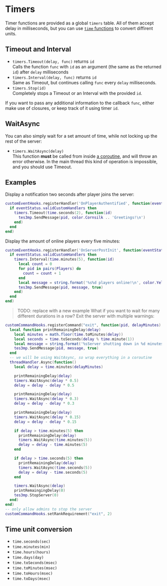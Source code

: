 # Timers

Timer functions are provided as a global `timers` table. All of them accept delay in milliseconds, but you can use [`time` functions](#time-unit-conversions) to convert diffirent units.

## Timeout and Interval

* `timers.Timeout(delay, func)` returns `id`  
  Calls the function `func` with `id` as an argument (the same as the returned `id`) after `delay` milliseconds
* `timers.Interval(delay, func)` returns `id`  
  Same as Timeout, but continues calling `func` every `delay` milliseconds.
* `timers.Stop(id)`  
  Completely stops a Timeout or an Interval with the provided `id`.

If you want to pass any additional information to the callback `func`, either make use of closures, or keep track of it using timer `id`.

## WaitAsync

You can also simply wait for a set amount of time, while not locking up the rest of the server:  
* `timers.WaitAsync(delay)`  
This function **must** be called from inside [a coroutine](Asynchronicity.md), and will throw an error otherwise. In the main thread this kind of operation is impossible, and you should use Timeout.

## Examples

Display a notification two seconds after player joins the server:
```Lua
customEventHooks.registerHandler('OnPlayerAuthentified', function(eventStatus, pid)
  if eventStatus.validCustomHandlers then
    timers.Timeout(time.seconds(2), function(id)
      tes3mp.SendMessage(pid, color.Cornsilk .. 'Greetings!\n')
    end)
  end
end)
```

Display the amount of online players every five minutes:
```Lua
customEventHooks.registerHandler('OnServerPostInit', function(eventStatus)
  if eventStatus.validCustomHandlers then
    timers.Interval(time.minutes(5), function(id)
      local count = 0
      for pid in pairs(Players) do
        count = count + 1
      end
      local message = string.format('%s%d players online!\n', color.Yellow, count)
      tes3mp.SendMessage(pid, message, true)
    end)
  end
end)
```

>TODO: replace with a new example
What if you want to wait for many different durations in a row?
Exit the server with multiple warnings:
```Lua
customCommandHooks.registerCommand("exit", function(pid, delayMinutes)
  local function printRemainingDelay(delay)
    local minutes = math.floor(time.toMinutes(delay))
    local seconds = time.toSeconds(delay % time.minute(1))
    local message = string.format('%sServer shutting down in %d minutes %d seconds!\n', color.DarkRed, minutes, seconds)
    tes3mp.SendMessage(pid, message, true)
  end
  -- we will be using WaitAsync, so wrap everything in a coroutine
  threadHandler.Async(function()
    local delay = time.minutes(delayMinutes)

    printRemainingDelay(delay)
    timers.WaitAsync(delay * 0.5)
    delay = delay - delay * 0.5

    printRemainingDelay(delay)
    timers.WaitAsync(delay * 0.3)
    delay = delay - delay * 0.3

    printRemainingDelay(delay)
    timers.WaitAsync(delay * 0.15)
    delay = delay - delay * 0.15

    if delay > time.minutes(5) then
      printRemainingDelay(delay)
      timers.WaitAsync(time.minutes(5))
      delay = delay - time.minutes(5)
    end

    if delay > time.seconds(5) then
      printRemainingDelay(delay)
      timers.WaitAsync(time.seconds(5))
      delay = delay - time.seconds(5)
    end

    timers.WaitAsync(delay)
    printRemaingingDelay(0)
    tes3mp.StopServer(0)
  end)
end)
-- only allow admins to stop the server
customCommandHooks.setRankRequirement("exit", 2)
```

## Time unit conversion

* `time.seconds(sec)`
* `time.minutes(min)`
* `time.hours(hours)`
* `time.days(day)`
* `time.toSeconds(msec)`
* `time.toMinutes(msec)`
* `time.toHours(msec)`
* `time.toDays(msec)`
